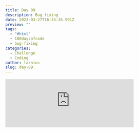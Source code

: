 ```yaml
---
title: Day 89
description: Bug fixing
date: 2023-03-27T16:33:35.991Z
preview: ""
tags:
  - "#html"
  - 100daysofcode
  - bug-fixing
categories:
  - Challenge
  - Coding
author: larnius
slug: day-89
---
```

<iframe src="https://mastodontech.de/@larnius/110096938488552200/embed" class="mastodon-embed" style="max-width: 100%; border: 0" width="400" allowfullscreen="allowfullscreen"></iframe><script src="https://mastodontech.de/embed.js" async="async"></script>